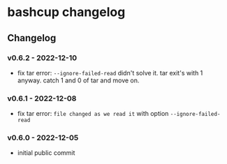 # bashcup changelog

## Changelog

### v0.6.2 - 2022-12-10

- fix tar error: `--ignore-failed-read` didn't solve it. tar exit's with 1 anyway.
  catch 1 and 0 of tar and move on.

### v0.6.1 - 2022-12-08

- fix tar error: `file changed as we read it` with option `--ignore-failed-read`

### v0.6.0 - 2022-12-05

- initial public commit

